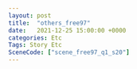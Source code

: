 ```yaml
---
layout: post
title:  "others_free97"
date:   2021-12-25 15:00:00 +0000
categories: Etc
Tags: Story Etc
SceneCode: ["scene_free97_q1_s20"]
---
```

